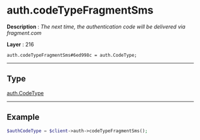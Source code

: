 # auth.codeTypeFragmentSms

**Description** : *The next time, the authentication code will be delivered via fragment\.com*

**Layer** : 216

```tl
auth.codeTypeFragmentSms#6ed998c = auth.CodeType;
```

---

## Type

[auth.CodeType](type/auth.CodeType)

---

## Example

```php
$authCodeType = $client->auth->codeTypeFragmentSms();
```